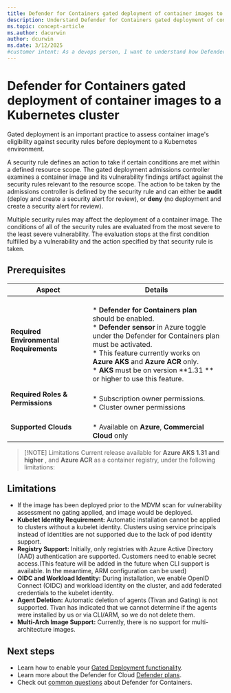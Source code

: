```yaml
---
title: Defender for Containers gated deployment of container images to a Kubernetes cluster
description: Understand Defender for Containers gated deployment of container images to a Kubernetes cluster.
ms.topic: concept-article
ms.author: dacurwin
author: dcurwin
ms.date: 3/12/2025
#customer intent: As a devops person, I want to understand how Defender for Containers gated deployment helps secure a Kubernetes cluster.
---
```


# Defender for Containers gated deployment of container images to a Kubernetes cluster

Gated deployment is an important practice to assess container image's eligibility against security rules before deployment to a Kubernetes environment.

A security rule defines an action to take if certain conditions are met within a defined resource scope. The gated deployment admissions controller examines a container image and its vulnerability findings artifact against the security rules relevant to the resource scope. The action to be taken by the admissions controller is defined by the security rule and can either be **audit** (deploy and create a security alert for review), or **deny** (no deployment and create a security alert for review).

Multiple security rules may affect the deployment of a container image. The conditions of all of the security rules are evaluated from the most severe to the least severe vulnerability. The evaluation stops at the first condition fulfilled by a vulnerability and the action specified by that security rule is taken.

## Prerequisites

| Aspect   | Details |
| -------- | -------- |
| **Required Environmental Requirements** | <br> * **Defender for Containers plan** should be enabled. <br> * **Defender sensor** in Azure toggle under the Defender for Containers plan must be activated. <br> *  This feature currently works on **Azure AKS** and **Azure ACR** only.  <br> *  **AKS** must be on version **1.31 ** or higher to use this feature.
| **Required Roles & Permissions**| <br> *  Subscription owner permissions. <br> *  Cluster owner permissions
| **Supported Clouds**| <br> * Available on **Azure**, **Commercial Cloud** only| 

> [!NOTE] Limitations
> Current release available for **Azure AKS 1.31 and higher** , and **Azure ACR** as a container registry, under the following limitations:
>

## Limitations
- If the image has been deployed prior to the MDVM scan for vulnerability assessment no gating applied, and image would be deployed.
- **Kubelet Identity Requirement:** Automatic installation cannot be applied to clusters without a kubelet identity. Clusters using service principals instead of identities are not supported due to the lack of pod identity support.
- **Registry Support:** Initially, only registries with Azure Active Directory (AAD) authentication are supported. Customers need to enable secret access.(This feature will be added in the future when CLI support is available. In the meantime, ARM configuration can be used)
- **OIDC and Workload Identity:** During installation, we enable OpenID Connect (OIDC) and workload identity on the cluster, and add federated credentials to the kubelet identity. 
- **Agent Deletion:** Automatic deletion of agents (Tivan and Gating) is not supported. Tivan has indicated that we cannot determine if the agents were installed by us or via CLI/ARM, so we do not delete them.
- **Multi-Arch Image Support:** Currently, there is no support for multi-architecture images.

## Next steps
- Learn how to enable your [Gated Deployment functionality](https://github.com/MicrosoftDocs/azure-security-docs/blob/main/articles/defender-for-cloud/enable-gated-deployment.md).
- Learn more about the Defender for Cloud [Defender plans](https://github.com/MicrosoftDocs/azure-security-docs/blob/main/articles/defender-for-cloud/defender-for-cloud-introduction.md#protect-cloud-workloads).
- Check out [common questions](https://github.com/MicrosoftDocs/azure-security-docs/blob/main/articles/defender-for-cloud/faq-defender-for-containers.yml) about Defender for Containers.


